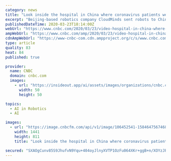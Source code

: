 ```yaml
---
category: news
title: "Look inside the hospital in China where coronavirus patients were treated by robots"
excerpt: "Beijing-based robotics company CloudMinds sent robots to Chinese hospitals to help with the treatment of patients with coronavirus to limit the spread of the infection. Here's a look inside."
publishedDateTime: 2020-03-23T18:14:00Z
webUrl: "https://www.cnbc.com/2020/03/23/video-hospital-in-china-where-covid-19-patients-treated-by-robots.html"
ampWebUrl: "https://www.cnbc.com/amp/2020/03/23/video-hospital-in-china-where-covid-19-patients-treated-by-robots.html"
cdnAmpWebUrl: "https://www-cnbc-com.cdn.ampproject.org/c/s/www.cnbc.com/amp/2020/03/23/video-hospital-in-china-where-covid-19-patients-treated-by-robots.html"
type: article
quality: 83
heat: 84
published: true

provider:
  name: CNBC
  domain: cnbc.com
  images:
    - url: "https://insideout.app/ai/assets/images/organizations/cnbc.com-50x50.jpg"
      width: 50
      height: 50

topics:
  - AI in Robotics
  - AI

images:
  - url: "https://image.cnbcfm.com/api/v1/image/106452541-1584647567468employeevolunteerssettinguprobot.jpeg?v=1584647740"
    width: 1441
    height: 811
    title: "Look inside the hospital in China where coronavirus patients were treated by robots"

secured: "SXAOgCunv85S9JhufvN9Yqu+404oyJlnyXVTP1OzFu064XKr+ggB+n/XOYzJP4a+4ggWgTcdEP2l/cfDACUNb9LpmqARwRpoqDg+ShSGT2V5+tYbq1N4+Dz2pQ52FOU5P+ZPGhbnu5VcJuSS6+chrSYQwEl+BaZyb0cfafNQIN2fGmrWpHsFsMk3pvr/iyqf3T67eubJz6uiiToUj8UpY0LoNykP7Fn4XNNjlBItvYqiW9Net+fM3lsREGpSAiH2laBIwqjHWf7nDpTO+hGoMbVkciReZd+D0VTRNvAZCQAWuP/Qdxc1heJ+J68fVWwmuLEpaTAI8R139bgrYbQ4bBJIxbc0aye9hpIdiqHmWbFGbycV1frjFmzBukJMdjq7u/xUF+DC6yJqyFee5Ilho4x0kV6YbT+cyVr3FTWdIH7iiet3evP4RPNcgLw4SuLmF/YGa1luFNRKf9xsaWkK1pJdk8KY82qLEiKvAiC6mew=;gf0N6JDrjNIkrhzmnPg6Ag=="
---
```


